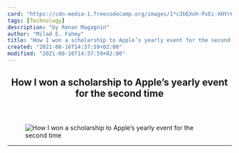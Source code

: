 ```yaml
---
card: "https://cdn-media-1.freecodecamp.org/images/1*c3bEXoh-PxEi-XHYr6yeNw.png"
tags: [Technology]
description: "by Renan Magagnin"
author: "Milad E. Fahmy"
title: "How I won a scholarship to Apple’s yearly event for the second time"
created: "2021-08-16T14:37:59+02:00"
modified: "2021-08-16T14:37:59+02:00"
---
```

<div class="site-wrapper">
<main id="site-main" class="site-main outer">
<div class="inner">
<article class="post-full post tag-technology tag-tech tag-design tag-life-lessons tag-startup ">
<header class="post-full-header">
<h1 class="post-full-title">How I won a scholarship to Apple’s yearly event for the second time</h1>
</header>
<figure class="post-full-image">
<picture>
<source media="(max-width: 700px)" sizes="1px" srcset="data:image/gif;base64,R0lGODlhAQABAIAAAAAAAP///yH5BAEAAAAALAAAAAABAAEAAAIBRAA7 1w">
<source media="(min-width: 701px)" sizes="(max-width: 800px) 400px,
(max-width: 1170px) 700px,
1400px" srcset="https://cdn-media-1.freecodecamp.org/images/1*c3bEXoh-PxEi-XHYr6yeNw.png 300w,
https://cdn-media-1.freecodecamp.org/images/1*c3bEXoh-PxEi-XHYr6yeNw.png 600w,
https://cdn-media-1.freecodecamp.org/images/1*c3bEXoh-PxEi-XHYr6yeNw.png 1000w,
https://cdn-media-1.freecodecamp.org/images/1*c3bEXoh-PxEi-XHYr6yeNw.png 2000w">
<img onerror="this.style.display='none'" src="https://cdn-media-1.freecodecamp.org/images/1*c3bEXoh-PxEi-XHYr6yeNw.png" alt="How I won a scholarship to Apple’s yearly event for the second time">
</picture>
</figure>
<section class="post-full-content">
<div class="post-content medium-migrated-article">
</div>
<hr>
</section>
</article>
</div>
</main>
</div>
<!-- Google Tag Manager (noscript) -->
<!-- End Google Tag Manager (noscript) -->
